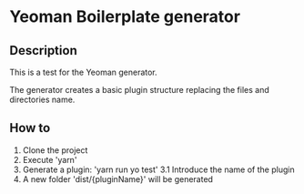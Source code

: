 # Yeoman Boilerplate generator

## Description

This is a test for the Yeoman generator.

The generator creates a basic plugin structure replacing the files and directories name.

## How to

1. Clone the project
2. Execute 'yarn'
3. Generate a plugin: 'yarn run yo test'
3.1 Introduce the name of the plugin
4. A new folder 'dist/{pluginName}' will be generated
